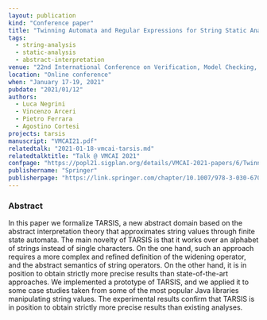 ```yaml
---
layout: publication
kind: "Conference paper"
title: "Twinning Automata and Regular Expressions for String Static Analysis"
tags:
  - string-analysis
  - static-analysis
  - abstract-interpretation
venue: "22nd International Conference on Verification, Model Checking, and Abstract Interpretation (VMCAI 2021)"
location: "Online conference"
when: "January 17-19, 2021"
pubdate: "2021/01/12"
authors:
  - Luca Negrini
  - Vincenzo Arceri
  - Pietro Ferrara
  - Agostino Cortesi
projects: tarsis
manuscript: "VMCAI21.pdf"
relatedtalk: "2021-01-18-vmcai-tarsis.md"
relatedtalktitle: "Talk @ VMCAI 2021"
confpage: "https://popl21.sigplan.org/details/VMCAI-2021-papers/6/Twinning-automata-and-regular-expressions-for-string-static-analysis"
publishername: "Springer"
publisherpage: "https://link.springer.com/chapter/10.1007/978-3-030-67067-2_13"
---
```


### Abstract

In this paper we formalize TARSIS, a new abstract domain based on the abstract interpretation theory that approximates string values through finite state automata. The main novelty of TARSIS is that it works over an alphabet of strings instead of single characters. On the one hand, such an approach requires a more complex and refined definition of the widening operator, and the abstract semantics of string operators. On the other hand, it is in position to obtain strictly more precise results than state-of-the-art approaches. We implemented a prototype of TARSIS, and we applied it to some case studies taken from some of the most popular Java libraries manipulating string values. The experimental results confirm that TARSIS is in position to obtain strictly more precise results than existing analyses.
